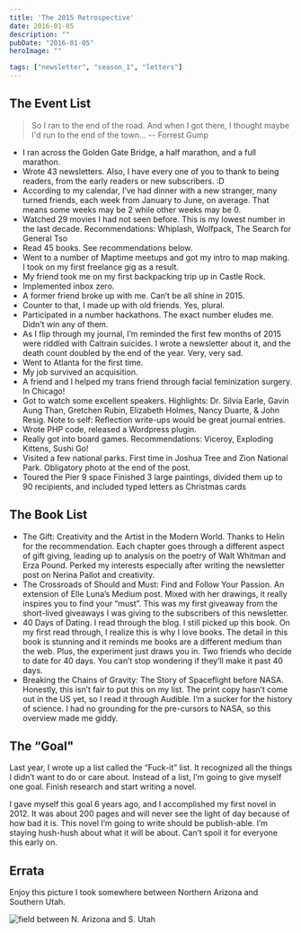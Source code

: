 ```yaml
---
title: 'The 2015 Retrospective'
date: 2016-01-05
description: ""
pubDate: "2016-01-05"
heroImage: ""

tags: ["newsletter", "season_1", "letters"]
---
```




## The Event List

> So I ran to the end of the road. And when I got there, I thought maybe I'd run to the end of the town…
> -- Forrest Gump

- I ran across the Golden Gate Bridge, a half marathon, and a full marathon.
- Wrote 43 newsletters. Also, I have every one of you to thank to being readers, from the early readers or new subscribers. :D
- According to my calendar, I’ve had dinner with a new stranger, many turned friends, each week from January to June, on average. That means some weeks may be 2 while other weeks may be 0.
- Watched 29 movies I had not seen before. This is my lowest number in the last decade. Recommendations: Whiplash, Wolfpack, The Search for General Tso
- Read 45 books. See recommendations below.
- Went to a number of Maptime meetups and got my intro to map making. I took on my first freelance gig as a result.
- My friend took me on my first backpacking trip up in Castle Rock.
- Implemented inbox zero.
- A former friend broke up with me. Can’t be all shine in 2015.
- Counter to that, I made up with old friends. Yes, plural.
- Participated in a number hackathons. The exact number eludes me. Didn’t win any of them.
- As I flip through my journal, I’m reminded the first few months of 2015 were riddled with Caltrain suicides. I wrote a newsletter about it, and  the death count doubled by the end of the year. Very, very sad.
- Went to Atlanta for the first time.
- My job survived an acquisition.
- A friend and I helped my trans friend through facial feminization surgery. In Chicago!
- Got to watch some excellent speakers. Highlights: Dr. Silvia Earle, Gavin Aung Than, Gretchen Rubin, Elizabeth Holmes, Nancy Duarte, & John Resig. Note to self: Reflection write-ups would be great journal entries.
- Wrote PHP code, released a Wordpress plugin.
- Really got into board games. Recommendations: Viceroy, Exploding Kittens, Sushi Go!
- Visited a few national parks. First time in Joshua Tree and Zion National Park. Obligatory photo at the end of the post.
- Toured the Pier 9 space
Finished 3 large paintings, divided them up to 90 recipients, and included typed letters as Christmas cards

## The Book List

- The Gift: Creativity and the Artist in the Modern World. Thanks to Helin for the recommendation. Each chapter goes through a different aspect of gift giving, leading up to analysis on the poetry of Walt Whitman and Erza Pound. Perked my interests especially after writing the newsletter post on Nerina Pallot and creativity.
- The Crossroads of Should and Must: Find and Follow Your Passion. An extension of Elle Luna’s Medium post. Mixed with her drawings, it really inspires you to find your “must”. This was my first giveaway from the short-lived giveaways I was giving to the subscribers of this newsletter.
- 40 Days of Dating. I read through the blog. I still picked up this book. On my first read through, I realize this is why I love books. The detail in this book is stunning and it reminds me books are a different medium than the web. Plus, the experiment just draws you in. Two friends who decide to date for 40 days. You can’t stop wondering if they’ll make it past 40 days.
- Breaking the Chains of Gravity: The Story of Spaceflight before NASA. Honestly, this isn’t fair to put this on my list. The print copy hasn’t come out in the US yet, so I read it through Audible. I’m a sucker for the history of science. I had no grounding for the pre-cursors to NASA, so this overview made me giddy.

## The “Goal"

Last year, I wrote up a list called the “Fuck-it” list. It recognized all the things I didn’t want to do or care about. Instead of a list, I’m going to give myself one goal. Finish research and start writing a novel.

I gave myself this goal 6 years ago, and I accomplished my first novel in 2012. It was about 200 pages and will never see the light of day because of how bad it is. This novel I’m going to write should be publish-able. I’m staying hush-hush about what it will be about. Can’t spoil it for everyone this early on.

## Errata
Enjoy this picture I took somewhere between Northern Arizona and Southern Utah.

![field between N. Arizona and S. Utah](https://gallery.tinyletterapp.com/b7acb1dd09358f1ed19f16a562a005fc08d42511/images/dfd350f2-0f17-4956-b4f7-e5182290dcfd.jpg)
